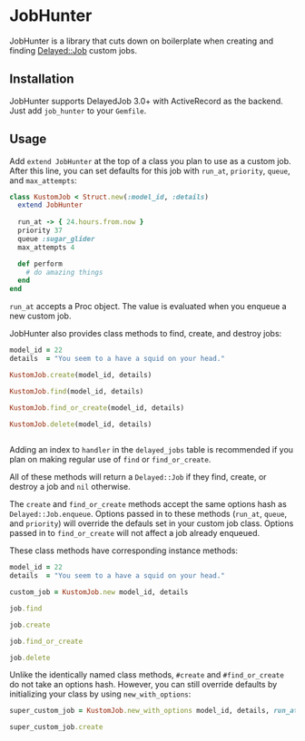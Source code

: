 JobHunter
==========

JobHunter is a library that cuts down on boilerplate when creating and finding [Delayed::Job](https://github.com/collectiveidea/delayed_job) custom jobs.

Installation
-------

JobHunter supports DelayedJob 3.0+ with ActiveRecord as the backend. Just add `job_hunter` to your `Gemfile`.

Usage
-------

Add `extend JobHunter` at the top of a class you plan to use as a custom job. After this line, you can set defaults for this job with `run_at`, `priority`, `queue`, and `max_attempts`:


```ruby
class KustomJob < Struct.new(:model_id, :details)
  extend JobHunter
  
  run_at -> { 24.hours.from.now }
  priority 37
  queue :sugar_glider
  max_attempts 4

  def perform
    # do amazing things
  end
end
```

`run_at` accepts a Proc object. The value is evaluated when you enqueue a new custom job.

JobHunter also provides class methods to find, create, and destroy jobs:

```ruby
model_id = 22
details  = "You seem to a have a squid on your head."

KustomJob.create(model_id, details)

KustomJob.find(model_id, details)

KustomJob.find_or_create(model_id, details)

KustomJob.delete(model_id, details)
  
```

Adding an index to `handler` in the `delayed_jobs` table is recommended if you plan on making regular use of `find` or `find_or_create`.

All of these methods will return a `Delayed::Job` if they find, create, or destroy a job and `nil` otherwise.

The `create` and `find_or_create` methods accept the same options hash as `Delayed::Job.enqueue`. Options passed in to these methods (`run_at`, `queue`, and `priority`) will override the defauls set in your custom job class. Options passed in to `find_or_create` will not affect a job already enqueued.

These class methods have corresponding instance methods:

```ruby
model_id = 22
details  = "You seem to a have a squid on your head."

custom_job = KustomJob.new model_id, details

job.find

job.create

job.find_or_create

job.delete
```

Unlike the identically named class methods, `#create` and `#find_or_create` do not take an options hash. However, you can still override defaults by initializing your class by using `new_with_options`:

```ruby
super_custom_job = KustomJob.new_with_options model_id, details, run_at: 12.minutes.from.now

super_custom_job.create
```

